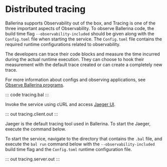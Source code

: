 # Distributed tracing

Ballerina supports Observability out of the box, and Tracing is one of the three important aspects of Observability. To observe Ballerina code, the build time flag `--observability-included` should be given along with the `Config.toml` file when starting the service. The `Config.toml` file contains the required runtime configurations related to observability.

The developers can trace their code blocks and measure the time incurred during the actual runtime execution. They can choose to hook their measurement with the default trace created or can create a completely new trace.

For more information about configs and observing applications, see [Observe Ballerina programs](/learn/observe-ballerina-programs/).

::: code tracing.bal :::

Invoke the service using cURL and access [Jaeger UI](`http://localhost:16686`).

::: out tracing.client.out :::

Jaeger is the default tracing tool used in Ballerina. To start the Jaeger, execute the command below.

To start the service, navigate to the directory that contains the
`.bal` file, and execute the `bal run` command below with the `--observability-included` build time flag and the `Config.toml` runtime configuration file.

::: out tracing.server.out :::
